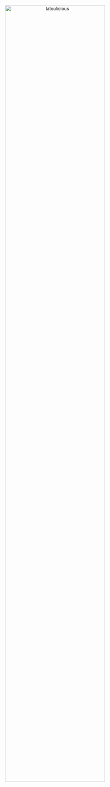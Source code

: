 #

<p align="center" width="100%">
<img width="80%" src="https://github-readme-streak-stats.herokuapp.com/?user=latoulicious&theme=tokyonight_duo" alt="latoulicious" />
</p>

#
